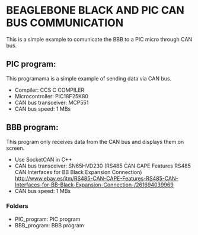 # **BEAGLEBONE BLACK AND PIC CAN BUS COMMUNICATION** #

This is a simple example to comunicate the BBB to a PIC micro through CAN bus.

## **PIC program:** ##
   This programama is a simple example of sending data via CAN bus.

   * Compiler: CCS C COMPILER
   * Microcontroller: PIC18F25K80
   * CAN bus transceiver: MCP551
   * CAN bus speed: 1 MBs

## **BBB program:** ##
  This program only receives data from the CAN bus and displays them on screen.

* Use SocketCAN in C++
* CAN bus transceiver: SN65HVD230 (RS485 CAN CAPE Features RS485 CAN Interfaces for BB Black Expansion Connection)
http://www.ebay.es/itm/RS485-CAN-CAPE-Features-RS485-CAN-Interfaces-for-BB-Black-Expansion-Connection-/261694039969
* CAN bus speed: 1 MBs


### Folders ###

* PIC_program: PIC program
* BBB_program: BBB program
